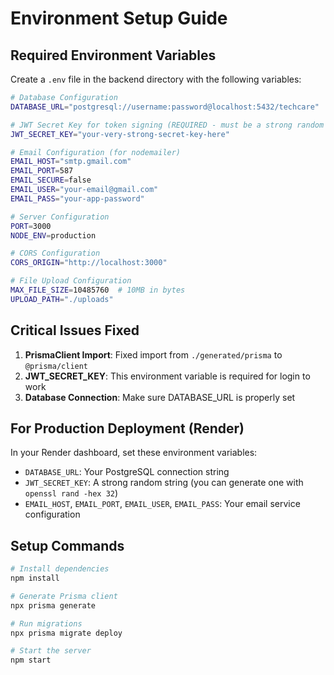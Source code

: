 # Environment Setup Guide

## Required Environment Variables

Create a `.env` file in the backend directory with the following variables:

```bash
# Database Configuration
DATABASE_URL="postgresql://username:password@localhost:5432/techcare"

# JWT Secret Key for token signing (REQUIRED - must be a strong random string)
JWT_SECRET_KEY="your-very-strong-secret-key-here"

# Email Configuration (for nodemailer)
EMAIL_HOST="smtp.gmail.com"
EMAIL_PORT=587
EMAIL_SECURE=false
EMAIL_USER="your-email@gmail.com"
EMAIL_PASS="your-app-password"

# Server Configuration
PORT=3000
NODE_ENV=production

# CORS Configuration
CORS_ORIGIN="http://localhost:3000"

# File Upload Configuration
MAX_FILE_SIZE=10485760  # 10MB in bytes
UPLOAD_PATH="./uploads"
```

## Critical Issues Fixed

1. **PrismaClient Import**: Fixed import from `./generated/prisma` to `@prisma/client`
2. **JWT_SECRET_KEY**: This environment variable is required for login to work
3. **Database Connection**: Make sure DATABASE_URL is properly set

## For Production Deployment (Render)

In your Render dashboard, set these environment variables:
- `DATABASE_URL`: Your PostgreSQL connection string
- `JWT_SECRET_KEY`: A strong random string (you can generate one with `openssl rand -hex 32`)
- `EMAIL_HOST`, `EMAIL_PORT`, `EMAIL_USER`, `EMAIL_PASS`: Your email service configuration

## Setup Commands

```bash
# Install dependencies
npm install

# Generate Prisma client
npx prisma generate

# Run migrations
npx prisma migrate deploy

# Start the server
npm start
``` 